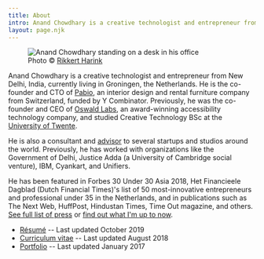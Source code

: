 ```yaml
---
title: About
intro: Anand Chowdhary is a creative technologist and entrepreneur from New Delhi, India, currently living in Groningen, the Netherlands. He is the co-founder of Koj and Oswald Labs.
layout: page.njk
---
```


<div class="image">
  <figure>
    <img alt="Anand Chowdhary standing on a desk in his office" src="/images/photos/anand-chowdhary.jpg">
    <figcaption>Photo &copy; <a href="https://www.rikkertharink.nl">Rikkert Harink</a></figcaption>
  </figure>
</div>

Anand Chowdhary is a creative technologist and entrepreneur from New Delhi, India, currently living in Groningen, the Netherlands. He is the co-founder and CTO of [Pabio](https://pabio.com), an interior design and rental furniture company from Switzerland, funded by Y Combinator. Previously, he was the co-founder and CEO of [Oswald Labs](https://oswaldlabs.com), an award-winning accessibility technology company, and studied Creative Technology BSc at the [University of Twente](https://www.utwente.nl/en).

He is also a consultant and [advisor](/mentoring/) to several startups and studios around the world. Previously, he has worked with organizations like the Government of Delhi, Justice Adda (a University of Cambridge social venture), IBM, Cyankart, and Unifiers.

He has been featured in Forbes 30 Under 30 Asia 2018, Het Financieele Dagblad (Dutch Financial Times)'s list of 50 most-innovative entrepreneurs and professional under 35 in the Netherlands, and in publications such as The Next Web, HuffPost, Hindustan Times, Time Out magazine, and others. [See full list of press](/press/) or [find out what I'm up to now](/now/).

- [Résumé](https://www.dropbox.com/s/18jw3binirgc8rq/AnandChowdhary_Sep2019_Resume.pdf?dl=0) -- Last updated October 2019
- [Curriculum vitae](https://www.dropbox.com/s/ksyfiujs5sqy14s/AnandChowdhary_CV_Aug18.pdf?dl=0) -- Last updated August 2018
- [Portfolio](https://www.dropbox.com/s/eznlsi6336n96f2/AnandChowdhary_Portfolio_Jan17.pdf) -- Last updated January 2017
